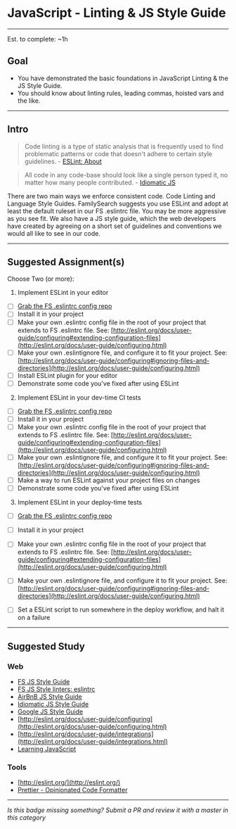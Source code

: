 # JavaScript - Linting & JS Style Guide

-----

Est. to complete: ~1h

## Goal
- You have demonstrated the basic foundations in JavaScript Linting & the JS Style Guide.
- You should know about linting rules, leading commas, hoisted vars and the like.


-----

## Intro

>Code linting is a type of static analysis that is frequently used to find problematic patterns or code that doesn't adhere to certain style guidelines. - [ESLint: About](http://eslint.org/docs/about/)

>All code in any code-base should look like a single person typed it, no matter how many people contributed. - [Idiomatic JS](https://github.com/rwaldron/idiomatic.js/)

There are two main ways we enforce consistent code. Code Linting and Language Style Guides. FamilySearch suggests you use ESLint and adopt at least the default ruleset in our FS .eslintrc file. You may be more aggressive as you see fit. We also have a JS style guide, which the web developers have created by agreeing on a short set of guidelines and conventions we would all like to see in our code.

-----


## Suggested Assignment(s)
Choose Two (or more):

1) Implement ESLint in your editor
  - [ ] [Grab the FS .eslintrc config repo](https://github.com/fs-webdev/fs-javascript/tree/master/linters)
  - [ ] Install it in your project
  - [ ] Make your own .eslintrc config file in the root of your project that extends to FS .eslintrc file. See:  [http://eslint.org/docs/user-guide/configuring#extending-configuration-files](http://eslint.org/docs/user-guide/configuring.html)
  - [ ] Make your own .eslintignore file, and configure it to fit your project. See: [http://eslint.org/docs/user-guide/configuring#ignoring-files-and-directories](http://eslint.org/docs/user-guide/configuring.html)
  - [ ] Install ESLint plugin for your editor
  - [ ] Demonstrate some code you've fixed after using ESLint

2) Implement ESLint in your dev-time CI tests
  - [ ] [Grab the FS .eslintrc config repo](https://github.com/fs-webdev/fs-javascript/tree/master/linters)
  - [ ] Install it in your project
  - [ ] Make your own .eslintrc config file in the root of your project that extends to FS .eslintrc file. See:  [http://eslint.org/docs/user-guide/configuring#extending-configuration-files](http://eslint.org/docs/user-guide/configuring.html)
  - [ ] Make your own .eslintignore file, and configure it to fit your project. See: [http://eslint.org/docs/user-guide/configuring#ignoring-files-and-directories](http://eslint.org/docs/user-guide/configuring.html)
  - [ ] Make a way to run ESLint against your project files on changes
  - [ ] Demonstrate some code you've fixed after using ESLint

3) Implement ESLint in your deploy-time tests
  - [ ] [Grab the FS .eslintrc config repo](https://github.com/fs-webdev/fs-javascript/tree/master/linters)
  - [ ] Install it in your project
  - [ ] Make your own .eslintrc config file in the root of your project that extends to FS .eslintrc file. See:  [http://eslint.org/docs/user-guide/configuring#extending-configuration-files](http://eslint.org/docs/user-guide/configuring.html)
  - [ ] Make your own .eslintignore file, and configure it to fit your project. See: [http://eslint.org/docs/user-guide/configuring#ignoring-files-and-directories](http://eslint.org/docs/user-guide/configuring.html)
  - [ ] Set a ESLint script to run somewhere in the deploy workflow, and halt it on a failure


-----


## Suggested Study

### Web
- [FS JS Style Guide](https://github.com/fs-webdev/fs-javascript/)
- [FS JS Style linters: eslintrc](https://github.com/fs-webdev/fs-javascript/tree/master/linters)
- [AirBnB JS Style Guide](https://github.com/airbnb/javascript)
- [Idiomatic JS Style Guide](https://github.com/rwaldron/idiomatic.js/)
- [Google JS Style Guide](https://google.github.io/styleguide/javascriptguide.xml)
- [http://eslint.org/docs/user-guide/configuring](http://eslint.org/docs/user-guide/configuring.html)
- [http://eslint.org/docs/user-guide/integrations](http://eslint.org/docs/user-guide/integrations.html)
- [Learning JavaScript](https://github.com/iangilman/learning-javascript)

### Tools
- [http://eslint.org/](http://eslint.org/)
- [Prettier - Opinionated Code Formatter](https://github.com/prettier/prettier)

-----

*Is this badge missing something? Submit a PR and review it with a master in this category*
